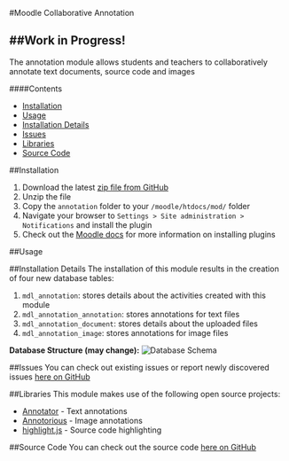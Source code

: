 #Moodle Collaborative Annotation

##Work in Progress!
-----

The annotation module allows students and teachers to collaboratively annotate text documents, source code and images

####Contents
 - [Installation](#installation)
 - [Usage](#usage)
 - [Installation Details](#installation-details)
 - [Issues](#issues)
 - [Libraries](#libraries)
 - [Source Code](#source-code)

##Installation
1. Download the latest [zip file from GitHub](https://github.com/jamiemcg/moodle-collaborative-annotation/archive/master.zip)
2. Unzip the file
3. Copy the ```annotation``` folder to your ```/moodle/htdocs/mod/``` folder
4. Navigate your browser to ```Settings > Site administration > Notifications``` and install the plugin
5. Check out the [Moodle docs](https://docs.moodle.org/28/en/Installing_plugins) for more information on installing plugins

##Usage

##Installation Details
The installation of this module results in the creation of four new database tables:

1. ```mdl_annotation```: stores details about the activities created with this module
2. ```mdl_annotation_annotation```: stores annotations for text files
3. ```mdl_annotation_document```: stores details about the uploaded files
4. ```mdl_annotation_image```: stores annotations for image files

**Database Structure (may change):**
![Database Schema](https://github.com/jamiemcg/moodle-collaborative-annotation/blob/master/Current%20Database%20Structure.png "Current Database Schema. May change.")

##Issues
You can check out existing issues or report newly discovered issues [here on GitHub](https://github.com/jamiemcg/moodle-collaborative-annotation/issues)

##Libraries
This module makes use of the following open source projects:
- [Annotator](http://annotatorjs.org/) - Text annotations
- [Annotorious](http://annotorious.github.io/) - Image annotations
- [highlight.js](https://highlightjs.org/) - Source code highlighting

##Source Code
You can check out the source code [here on GitHub](https://github.com/jamiemcg/moodle-collaborative-annotation)
